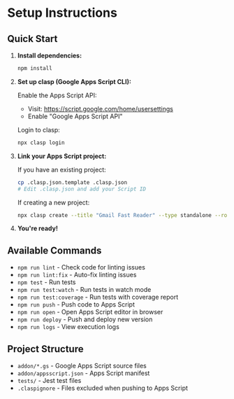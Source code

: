 # Setup Instructions

## Quick Start

1. **Install dependencies:**
   ```bash
   npm install
   ```

2. **Set up clasp (Google Apps Script CLI):**
   
   Enable the Apps Script API:
   - Visit: https://script.google.com/home/usersettings
   - Enable "Google Apps Script API"
   
   Login to clasp:
   ```bash
   npx clasp login
   ```

3. **Link your Apps Script project:**
   
   If you have an existing project:
   ```bash
   cp .clasp.json.template .clasp.json
   # Edit .clasp.json and add your Script ID
   ```
   
   If creating a new project:
   ```bash
   npx clasp create --title "Gmail Fast Reader" --type standalone --rootDir .
   ```

4. **You're ready!**

## Available Commands

- `npm run lint` - Check code for linting issues
- `npm run lint:fix` - Auto-fix linting issues
- `npm test` - Run tests
- `npm run test:watch` - Run tests in watch mode
- `npm run test:coverage` - Run tests with coverage report
- `npm run push` - Push code to Apps Script
- `npm run open` - Open Apps Script editor in browser
- `npm run deploy` - Push and deploy new version
- `npm run logs` - View execution logs

## Project Structure

- `addon/*.gs` - Google Apps Script source files
- `addon/appsscript.json` - Apps Script manifest
- `tests/` - Jest test files
- `.claspignore` - Files excluded when pushing to Apps Script
